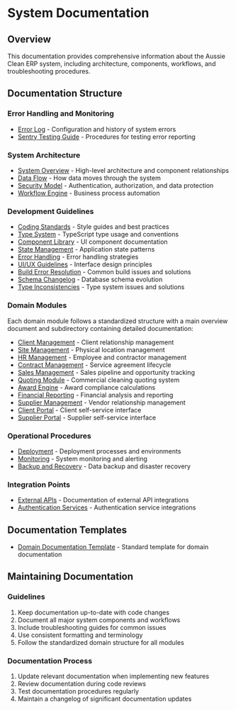 
# System Documentation

## Overview
This documentation provides comprehensive information about the Aussie Clean ERP system, including architecture, components, workflows, and troubleshooting procedures.

## Documentation Structure

### Error Handling and Monitoring
- [Error Log](./ERROR_LOG.md) - Configuration and history of system errors
- [Sentry Testing Guide](./sentry-test.md) - Procedures for testing error reporting

### System Architecture
- [System Overview](./architecture/OVERVIEW.md) - High-level architecture and component relationships
- [Data Flow](./architecture/DATA_FLOW.md) - How data moves through the system
- [Security Model](./architecture/SECURITY.md) - Authentication, authorization, and data protection
- [Workflow Engine](./architecture/WORKFLOW_ENGINE.md) - Business process automation

### Development Guidelines
- [Coding Standards](./development/CODING_STANDARDS.md) - Style guides and best practices
- [Type System](./development/TYPE_SYSTEM.md) - TypeScript type usage and conventions
- [Component Library](./development/COMPONENT_LIBRARY.md) - UI component documentation
- [State Management](./development/STATE_MANAGEMENT.md) - Application state patterns
- [Error Handling](./development/ERROR_HANDLING.md) - Error handling strategies
- [UI/UX Guidelines](./development/UI_UX_GUIDELINES.md) - Interface design principles
- [Build Error Resolution](./development/BUILD_ERROR_RESOLUTION.md) - Common build issues and solutions
- [Schema Changelog](./development/SCHEMA_CHANGELOG.md) - Database schema evolution
- [Type Inconsistencies](./development/TYPE_INCONSISTENCIES.md) - Type system issues and solutions

### Domain Modules
Each domain module follows a standardized structure with a main overview document and subdirectory containing detailed documentation:

- [Client Management](./domains/CLIENT_MANAGEMENT.md) - Client relationship management
- [Site Management](./domains/SITE_MANAGEMENT.md) - Physical location management
- [HR Management](./domains/HR_MANAGEMENT.md) - Employee and contractor management
- [Contract Management](./domains/CONTRACT_MANAGEMENT.md) - Service agreement lifecycle
- [Sales Management](./domains/SALES_MODULE.md) - Sales pipeline and opportunity tracking
- [Quoting Module](./domains/QUOTING_MODULE.md) - Commercial cleaning quoting system
- [Award Engine](./domains/AWARD_ENGINE.md) - Award compliance calculations
- [Financial Reporting](./domains/FINANCIAL_REPORTING.md) - Financial analysis and reporting
- [Supplier Management](./domains/SUPPLIER_MANAGEMENT.md) - Vendor relationship management
- [Client Portal](./domains/CLIENT_PORTAL.md) - Client self-service interface
- [Supplier Portal](./domains/SUPPLIER_PORTAL.md) - Supplier self-service interface

### Operational Procedures
- [Deployment](./operations/DEPLOYMENT.md) - Deployment processes and environments
- [Monitoring](./operations/MONITORING.md) - System monitoring and alerting
- [Backup and Recovery](./operations/BACKUP_RECOVERY.md) - Data backup and disaster recovery

### Integration Points
- [External APIs](./integrations/EXTERNAL_APIS.md) - Documentation of external API integrations
- [Authentication Services](./integrations/AUTHENTICATION.md) - Authentication service integrations

## Documentation Templates
- [Domain Documentation Template](./templates/DOMAIN_TEMPLATE.md) - Standard template for domain documentation

## Maintaining Documentation

### Guidelines
1. Keep documentation up-to-date with code changes
2. Document all major system components and workflows
3. Include troubleshooting guides for common issues
4. Use consistent formatting and terminology
5. Follow the standardized domain structure for all modules

### Documentation Process
1. Update relevant documentation when implementing new features
2. Review documentation during code reviews
3. Test documentation procedures regularly
4. Maintain a changelog of significant documentation updates
